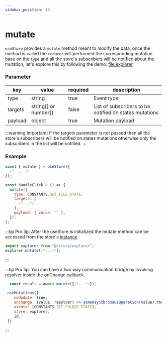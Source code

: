 ```yaml
---
sidebar_position: 10
---
```


# mutate

`useStore` provides a `mutate` method meant to modify the data, once the method is called the `reducer` will performed the corresponding mutation base on the `type` and all the store's subscribers will be notified about the mutation, let's explore this by following the demo: [file explorer](https://stackblitz.com/~/github.com/Maxtermax/file-explorer)
### Parameter

| key     | value                | required | description                                            |
| ------- | -------------------- | -------- | ------------------------------------------------------ |
| type    | string               | true     | Event type                                          |
| targets | string[] or number[] | false    | List of subscribers to be notified on states mutations |
| payload | object               | true     | Mutation payload                                       |

:::warning
Important: If the targets parameter is not passed then all the store's subscribers will be notified on states mutations otherwise only the subscribers in the list will be notified.
:::

### Example

```javascript
const { mutate } = useStore({
  /* ... */
});

const handleClick = () => {
  mutate({
    type: CONSTANTS.SET_FILE_STATE,
    targets: [
      /*...*/
    ],
    payload: { value: "" },
  });
};
```

:::tip
Pro tip: After the useStore is initialized the mutate method can be accessed from the store's [instance](/docs/basics/useStore#store)

```javascript
import explorer from "@/store/explorer";
explorer.mutate(/*...*/);
```
:::

:::tip
Pro tip: You can have a two way communication bridge by invoking resolver inside the onChange callback.

```javascript
  const result = await mutate({/*...*/});
```

```javascript
 useMutations({
    noUpdate: true,
    onChange: (value, resolver) => someAsynchronousOperation(value).then(resolver)
    events: [CONSTANTS.SET_FOLDER_STATE],
    store: explorer,
    id, 
 })
```
:::
